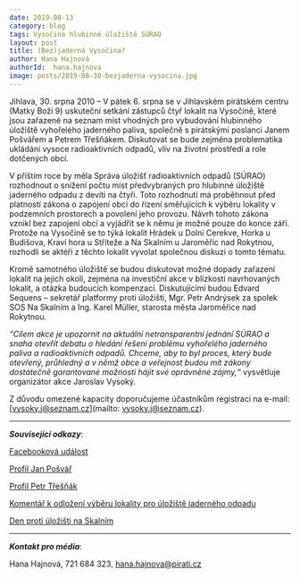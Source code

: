 ```yaml
---
date: 2019-08-13
category: blog
tags: Vysočina hlubinné úložiště SÚRAO
layout: post
title: (Bez)jaderná Vysočina?
author: Hana Hajnová
authorId:  hana.hajnova
image: posts/2019-08-30-bezjaderna-vysocina.jpg
---
```


Jihlava, 30. srpna 2010 – V pátek 6. srpna se v Jihlavském pirátském centru (Matky Boží 9) uskuteční setkání zástupců čtyř lokalit na Vysočině, které jsou zařazené na seznam míst vhodných pro vybudování hlubinného úložiště vyhořelého jaderného paliva, společně s pirátskými poslanci Janem Pošvářem a Petrem Třešňákem. Diskutovat se bude zejména problematika ukládání vysoce radioaktivních odpadů, vliv na životní prostředí a role dotčených obcí.

V příštím roce by měla Správa úložišť radioaktivních odpadů (SÚRAO) rozhodnout o snížení počtu míst předvybraných pro hlubinné úložiště jaderného odpadu z devíti na čtyři. Toto rozhodnutí má proběhnout před platností zákona o zapojení obcí do řízení směřujících k výběru lokality v podzemních prostorech a povolení jeho provozu. Návrh tohoto zákona vznikl bez zapojení obcí a vyjádřit se k němu je možné pouze do konce září. Protože na Vysočině se to týká lokalit Hrádek u Dolní Cerekve, Horka u Budišova, Kraví hora u Stříteže a Na Skalním u Jaroměřic nad Rokytnou, rozhodli se aktéři z těchto lokalit vyvolat společnou diskuzi o tomto tématu. 

Kromě samotného úložiště se budou diskutovat možné dopady zařazení lokalit na jejich okolí, zejména na investiční akce v blízkosti navrhovaných lokalit, a otázka budoucích kompenzací. Diskutujícími budou Edvard Sequens – sekretář platformy proti úložišti, Mgr. Petr Andrýsek za spolek SOS Na Skalním a Ing. Karel Müller, starosta města Jaroměřice nad Rokytnou.   

*“Cílem akce je upozornit na aktuální netransparentní jednání SÚRAO a snaha otevřít debatu o hledání řešení problému vyhořelého jaderného paliva a radioaktivních odpadů. Chceme, aby to byl proces, který bude otevřený, průhledný a v němž obce a veřejnost budou mít zákony dostatečně garantované možnosti hájit své oprávněné zájmy,“* vysvětluje organizátor akce Jaroslav Vysoký.

Z důvodu omezené kapacity doporučujeme účastníkům registraci na e-mail: [vysoky.j@seznam.cz](mailto: vysoky.j@seznam.cz). 

---

***Související odkazy***:

[Facebooková událost]( https://www.facebook.com/events/2415830378676487/)

[Profil Jan Pošvář]( https://www.pirati.cz/lide/jan-posvar/)

[Profil Petr Třešňák]( https://www.pirati.cz/lide/petr-tresnak/)

[Komentář k odložení výběru lokality pro úložiště jaderného odpadu]( https://vysocina.pirati.cz/aktuality/jaderny-odpad.html)

[Den proti úložišti na Skalním]( https://vysocina.pirati.cz/aktuality/den-proti-ulozisti.html)

---

***Kontakt pro média***:

Hana Hajnová, 721 684 323, hana.hajnova@pirati.cz
